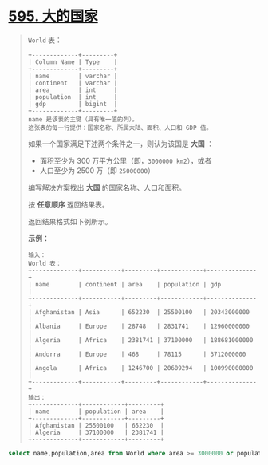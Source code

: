 # [595. 大的国家](https://leetcode.cn/problems/big-countries/)



> `World` 表：
>
> ```
> +-------------+---------+
> | Column Name | Type    |
> +-------------+---------+
> | name        | varchar |
> | continent   | varchar |
> | area        | int     |
> | population  | int     |
> | gdp         | bigint  |
> +-------------+---------+
> name 是该表的主键（具有唯一值的列）。
> 这张表的每一行提供：国家名称、所属大陆、面积、人口和 GDP 值。
> ```
>
>  
>
> 如果一个国家满足下述两个条件之一，则认为该国是 **大国** ：
>
> - 面积至少为 300 万平方公里（即，`3000000 km2`），或者
> - 人口至少为 2500 万（即 `25000000`）
>
> 编写解决方案找出 **大国** 的国家名称、人口和面积。
>
> 按 **任意顺序** 返回结果表。
>
> 返回结果格式如下例所示。
>
>  
>
> **示例：**
>
> ```
> 输入：
> World 表：
> +-------------+-----------+---------+------------+--------------+
> | name        | continent | area    | population | gdp          |
> +-------------+-----------+---------+------------+--------------+
> | Afghanistan | Asia      | 652230  | 25500100   | 20343000000  |
> | Albania     | Europe    | 28748   | 2831741    | 12960000000  |
> | Algeria     | Africa    | 2381741 | 37100000   | 188681000000 |
> | Andorra     | Europe    | 468     | 78115      | 3712000000   |
> | Angola      | Africa    | 1246700 | 20609294   | 100990000000 |
> +-------------+-----------+---------+------------+--------------+
> 输出：
> +-------------+------------+---------+
> | name        | population | area    |
> +-------------+------------+---------+
> | Afghanistan | 25500100   | 652230  |
> | Algeria     | 37100000   | 2381741 |
> +-------------+------------+---------+
> ```



```sql
select name,population,area from World where area >= 3000000 or population >= 25000000
```

